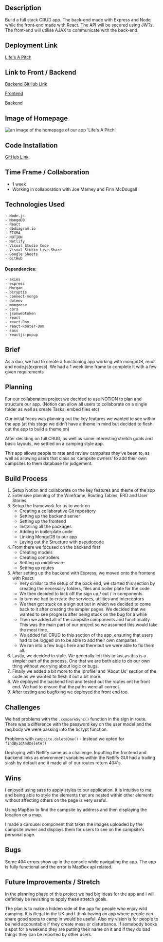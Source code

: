 ## Description

Build a full stack CRUD app. The back-end made with Express and Node while the front-end made with React. The API will be secured using JWTs. The front-end will utilise AJAX to communicate with the back-end.

## Deployment Link

[Life's A Pitch](https://lifesapitch.netlify.app)

## Link to Front / Backend

[ Backend GitHub Link](https://github.com/joemarney/unit-3-project-lifesapitch-backend.git)

[Frontend](https://github.com/joemarney/unit-3-project-lifesapitch-frontend)

[Backend](https://github.com/joemarney/unit-3-project-lifesapitch-backend)

## Image of Homepage

![an image of the homepage of our app 'Life's A Pitch'](../LAP-Frontend/src/assets/images/AppScreenshot.png)

## Code Installation

[GitHub Link](https://github.com/joemarney/unit-3-project-lifesapitch-frontend.git)

## Time Frame / Collaboration

- 1 week
- Working in collaboration with Joe Marney and Finn McDougall

## Technologies Used

    - Node.js
    - MongoDB
    - React
    - dbdiagram.io
    - FIGMA
    - NOTION
    - Netlify
    - Visual Studio Code
    - Visual Studio Live Share
    - Google Sheets
    - GitHub

#### Dependencies:

    - axios
    - express
    - Morgan
    - bcryptjs
    - connect-mongo
    - dotenv
    - mongoose
    - cors
    - jsonwebtoken
    - react
    - react-Dom
    - react-Router-Dom
    - sass
    - reactjs-popup

## Brief

As a duo, we had to create a functioning app working with mongoDB, react and node.js(express). We had a 1 week time frame to complete it with a few given requirements

## Planning

For our collaboration project we decided to use NOTION to plan and structure our app.
(Notion can allow all users to collaborate on a single folder as well as create Tasks, embed files etc)

Our initial focus was planning out the key features we wanted to see within the app (at this stage we didn’t have a theme in mind but decided to flesh out the app to build a theme on)

After deciding on full CRUD, as well as some interesting stretch goals and basic layouts, we settled on a camping style app.

This app allows people to rate and review campsites they’ve been to, as well as allowing users that class as ‘campsite owners’ to add their own campsites to them database for judgement.

## Build Process

1. Setup Notion and collaborate on the key features and theme of the app
2. Extensive planning of the Wireframe, Routing Tables, ERD and User Stories
3. Setup the framework for us to work on
   - Creating a collaborative Git repository
   - Setting up the backend server
   - Setting up the frontend
   - Installing all the packages
   - Adding in boilerplate code
   - Linking MongoDB to our app
   - Laying out the Structure with pseudocode
4. From there we focused on the backend first
   - Creating models
   - Creating controllers
   - Setting up middleware
   - Setting up routes
5. After setting up the backend with Express, we moved onto the frontend with React
   - Very similar to the setup of the back end, we started this section by creating the necessary folders, files and boiler plate for the code
   - We then decided to kick off the sign up / out / in components
   - In turn we had to create the services, utilities and interceptors
   - We then got stuck on a sign out but in which we decided to come back to it after creating the simpler pages. We decided that we wanted to see progress after being stuck on the bug for a while
   - Then we added all of the campsite components and functionality. This was the main part of our project so we assumed this would take the most time.
   - We added full CRUD to this section of the app, ensuring that users had to be logged on to be able to add their own campsites.
   - We ran into a few bugs here and there but we were able to fix them all.
6. Lastly, we decided to style. We generally left this to last as this is a simpler part of the process. One that we are both able to do our own thing without worrying about logic or bugs.
7. Finally we added a bit more to the 'profile' and 'About Us' section of the code as we wanted to flesh it out a bit more.
8. We deployed the backend first and tested out the routes ont he front end. We had to ensure that the paths were all correct.
9. After testing and bugfixing we deployed the front end too.

## Challenges

We had problems with the `.compareSync()` function in the sign in route. There was a difference with the password key on the user model and the req.body we were passing into the bcrypt function.

Problems with `campsite.deleteOne()` - Instead we opted for `findByIdAndDelete()`

Deploying with Netlify came as a challenge. Inputting the frontend and backend links as environment variables within the Netlify GUI had a trailing slash by default and it made all of our routes return 404's.

## Wins

I enjoyed using sass to apply styles to our application. It is intuitive to me and being able to style the elements that are nested within other elements without affecting others on the page is very useful.

Using MapBox to find the campsite by address and then displaying the location on a map.

I made a carousel component that takes the images uploaded by the campsite owner and displays them for users to see on the campsite's personal page.

## Bugs

Some 404 errors show up in the console while navigating the app. The app is fully functional and the error is MapBox api related.

## Future Improvements / Stretch

In the planning phase of this project we had big ideas for the app and I will definitely be revisiting to apply these stretch goals.

The plan is to make a hidden side of the app for people who enjoy wild camping. It is illegal in the UK and I think having an app where people can share good spots to camp in would be useful. Also my vision is for people to be held accountable if they create mess or disturbance. If somebody books a spot for a weekend they are putting their name on it and if they do bad things they can be reported by other users.

